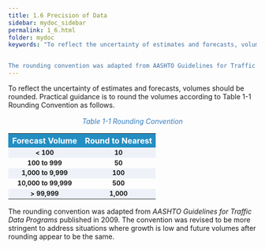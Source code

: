 ```yaml
---
title: 1.6 Precision of Data
sidebar: mydoc_sidebar
permalink: 1_6.html
folder: mydoc
keywords: "To reflect the uncertainty of estimates and forecasts, volumes should be rounded. Practical guidance is to round the volumes according to Table 1-1 Rounding Convention as follows.


The rounding convention was adapted from AASHTO Guidelines for Traffic Data Programs published in 2009. The convention was revised to be more stringent to address situations where growth is low and future volumes after rounding appear to be the same."
---
```



<style>
  div{text-align: justify;}
</style>

To reflect the uncertainty of estimates and forecasts, volumes should be rounded. Practical guidance is to round the volumes according to Table 1-1 Rounding Convention as follows.

<style>
table {
  /* border-collapse: collapse; */
  /* width: 100%; */
  /* display: table-cell;
  vertical-align: center; 
  text-align: center; */

}


th{
  text-align:center;
  background-color: #248ec2;
  color: white;
  vertical-align: center; 
  text-align: center;
}

td {
  text-align: left;
  vertical-align: middle;
  border-color: #96D4D4;
  font-size: 13px;
  vertical-align: center; 
  text-align: center;
  /* padding: 8px; */
  /* width: 25%;  */
}

tr:nth-child(even) {
  background-color:  #EEF2F8;
}
</style>

<div style="text-align:center; color:#347DBE; margin:1rem"><i>Table 1-1 Rounding Convention</i></div> 


<table style="margin-left:auto;margin-right:auto;">
  <tr>
  <th>Forecast Volume</th>
  <th>Round to Nearest</th>

  </tr>

   <tr>
  <td> <b> < 100</b></td>
  <td><b>10</b></td>

  </tr>
   <tr>
  <td><b> 100 to 999</b></td>
  <td><b>50 </b></td>
  </tr>

  <tr>
  <td><b>1,000 to 9,999 </b></td>
  <td><b>100 </b></td> 
  </tr>


  <tr>
  <td><b>10,000 to 99,999 </b></td>
  <td><b>500 </b></td> 
  </tr>

  <tr>
  
  <td><b>> 99,999 </b></td>
  <td><b>1,000 </b></td>
  
  </tr>
</table>




The rounding convention was adapted from <i>AASHTO Guidelines for Traffic Data Programs</i> published in 2009. The convention was revised to be more stringent to address situations where growth is low and future volumes after rounding appear to be the same.



